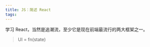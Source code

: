 ```yaml
---
title: JS：简述 React
tags:
---
```


学习 React，当然是追潮流，至少它是现在前端最流行的两大框架之一。

<!-- more -->

> UI = fn(state)

